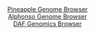 <div id="Pineapple_Genome_Browser" align="center">
  <a href="https://igv.org/app/?sessionURL=blob:zZNdT9swGIX_i6WhTUoTJyEpiYSmErry0VHWEjpAKHJSOzV17GA7SaHqf59Bm3bDJHqxaZIv7Fe233OOH29Ai6WigoMYeLYb2K4LLKCWopuhqmb4AlVYgZggprAFJCZYYl5gEG8AQUqjdDo2J5da1yp2HKrrXoV4KWzl26hCz4KjTtmFqJxEMIZyIZEWUjlHErXCoWXb63CO6to2vX07cBZIIwexeim4Ek6NeZl15r7sVykrMRcVzqqGafoqIDN6jMaFTdDnwXw2KAqs1Dl.Ol0cDs5PB9f.ML0dhcltOjmZp.F8b0ZLjnQj8eGIk65csYlbXZHV9Dm65kFQBTmJLuEH_3hvuK6pxOrQ7bsH.zDa90ITDOULvP6fPJtBd_QtVT3FE_FwKUkqBhf56mZ4jMOkaB.Gf_C9tQATRWM4AMVS9mMXWj4MrcALey9T98CCMDLpSEFBfHdvAS1RsTLb7zZAP9WGFqDwY_MKjgWEXGAJ4l4EYd.NIi_Y75s.kbu1NqCR7O9F.yWdRn3oDTwvzAhl2qC8yBSvlY04t9uC2OXzjlmuoe9FRXH2lSTrg2Tc3jyqxNfNaN2lb2bZN_5N69fnM0bfo.ifUPceIbbOd0Xt9Ojb6DtCOQmGyWQWNberJD2RbHw1fvuLvcSzWzREyApps99UzPInbS2SFHFtCi1VNKeM6qe5SVF0IHY930ALCsGEoRDIMv8ILWi5Afz0G05_e7_9AQ--">Pineapple Genome Browser</a>
</div>
<div id="Alphonso_Genome_Browser" align="center">
  <a href="https://igv.org/app/?sessionURL=blob:zZJdb9owFIb_iyWqTQr5JIFEQhPQL.hWOlCKRlVFTuIEt4ltbBMKiP..s2rTblapXGyalIvkyMl53yfPATVEKsoZipBrOr7pOMhAasW3c1yLitzimigUFbhSxECSFEQSlhEUHVCBlcbx7DO8udJaqMiyqBbtGrOSm8ozcY33nOGtMjNeWyNeVTjlEmsulTWUuOEWLZv2lqRYCBN2e6Zv5VhjC1dixZniliCsTLbwveTXKCkJ4zVJ6k2l6WuABPJAxtws8KfBYj7IMqLUDdmN8_7gZjy49y7i5VUwWsbT60UcLM7mtGRYbyTpP9.ll_fD3qIn3PV.Mb_tML2cxk9fY8pb3vnZxYugkqi.03V6HTvshB0AQ1lOXv6nznDRE3sHddpyL6fF7mrgundebzmS.Z4.TZrrejh4o_nRQBXPNmACylayGzm24dmB4btB.8et0zNsOwQ.klMUPTwaSEucPcPxhwPSOwG.IEXWm1d1DMRlTiSK2qFtd50wdP1OF_aEztE4oI2s_h7cy3gWdm0XegdJQSsNMueJYkKZmDGzyQqz3J9I835dyXNWBvFqOumOJ.qLWI3IrDNpucPn7I80fSAAy19_IVR9T6Z_Yt57gpg6PVW33czj_qy.KSUJlLhwxnuPX_t7UPBbod4EdBqcgssaazgPE3j8aVyDJcVMw6Chiqa0onq3AI58iyLH9UBclPGKg4lIlukH27ANx7c__hbUOz4evwM-">Alphonso Genome Browser</a>
</div>


<div id="DAF_Genomics_Browser" align="center">
  <a href="https://igv.org/app/?sessionURL=blob:tZFra9swFIb_i6D95JtkO64NYZis7UJKNxLcsJQSNPk49mxLjiQ3N_LfJ7yWwUYZgw4kIXEu76vznNAzSFUJjhJEHBw6GCMLqVLsFrTtGrinLSiUFLRRYCEJBUjgDFByQgVVmmbzO1NZat2pxHVzWtgb4KKtmHKU79DOVqLXJZhUmzi0pUfB6U45TLQmWVOXNl0puBIuZQyUsj23A75Z76g5XmProSWs277R1aC6NiaMsdwpqHFb8Rz2fzHyH5TNqj6ky0U61M_gMM3H6WyaPvjX2ep2NFllnz8ts9HyclFtONW9hPFkVq.2R1VE28Pm7kvsLbPFBbnZ5tNjnmUX_sfL631XSVBjHOGrwItDj6CzhRrBegMBsVLiBAdWRK4sEgT2y9UPR2YKUlQoeXyykJaU1Sb98YT0oTOokIJtP1CzkJA5SJTYsedFOI5JGERGJ8Zn64R62bwzy5tsHkceSQkZOd9oa_SLqhkGaIT.DL4XyN86m_2voBiW2b73GJ8UYR3E33d5Ud_ez2vJvr6ByUJvfqsQsqXahH4.X6DQxqi1wPUvKv756fwD">DAF Genomics Browser</a>
</div>
